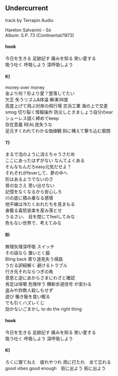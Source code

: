 ## Undercurrent
track by Terrapin Audio  

Hareton Salvanini - Só  
Album: S.P. 73 (Continental/1973)  
  
#### hook  
今日を生きる 足跡記す 痛みを知る 笑い愛する  
吸う吐く 呼吸しよう 深呼吸しよう  

#### K)  
money over money  
金より何？形より愛？堕落してたい  
欠乏 失うリズム&体温 解凍36度   
高度上げて飛ぶ対岸の飛行場 京浜工業 海の上で交差  
smog 切り裂く情報操作 防災しときましょう自分のear  
シューレス固く締めてkeep  
存在意義 REAL見失うな  
足元すくわれてわかる価値観 斜に構えて撃ち込む眉間  

#### T)  
まるで泡のように消えちゃうさだめ  
ここにあったはずがない なんてよくある  
そんなもんだろeasy元気だせよ？  
それぞれがfeverして、夢の中へ   
形はあるようでないのさ  
昔の女さえ 思い出せない  
記憶をなくなるから安心しろ  
川の底に積み重なる感情  
地平線は冷たくおれたちを見まもる  
身籠る喜怒哀楽を産み落とせ  
うるさい、 目を閉じてfeelしてみな  
色もない世界で、考えてみな  

#### B)  
無理矢理深呼吸 スイッチ  
その話なら 置いとく脇  
Bling back 寄り道見失う帰路  
うだる訳紐解く 避けるトラブル  
行き先それならつぎの角  
意思と逆にあからさまにわざと確認  
肯定は咀嚼 危険伴う 横断歩道信号 が変わる  
盗みや詐欺人殺しもせず  
遊び 働き飯を食い眠る  
でも引くハズレくじ  
効かないごまかし to do the right thing  

#### hook  
今日を生きる 足跡記す 痛みを知る 笑い愛する  
吸う吐く 呼吸しよう 深呼吸しよう  

#### K)  
ろくに寝てねえ　疲れやつれ 雨に打たれ　全て忘れる  
good vibes good enough　街に出よう 街に出よう  